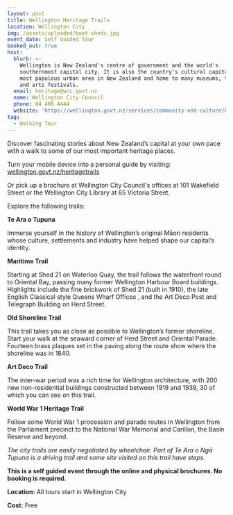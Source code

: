 ```yaml
---
layout: post
title: Wellington Heritage Trails
location: Wellington City
img: /assets/uploaded/boat-sheds.jpg
event_date: Self Guided Tour
booked_out: true
host:
  blurb: >-
    Wellington is New Zealand's centre of government and the world's
    southernmost capital city. It is also the country's cultural capital, third
    most populous urban area in New Zealand and home to many museums, theatres
    and arts festivals.
  email: heritage@wcc.govt.nz
  name: Wellington City Council
  phone: 04 499 4444
  website: 'https://wellington.govt.nz/services/community-and-culture/heritage'
tag:
  - Walking Tour
---
```

Discover fascinating stories about New Zealand’s capital at your own pace with a walk to some of our most important heritage places.

Turn your mobile device into a personal guide by visiting: [wellington.govt.nz/heritagetrails](https://wellington.govt.nz/recreation/enjoy-the-outdoors/walks-and-walkways/across-the-city/heritage-trails)

Or pick up a brochure at Wellington City Council's offices at 101 Wakefield Street or the Wellington City Library at 65 Victoria Street. 

Explore the following trails: 

**Te Ara o Tupuna**

Immerse yourself in the history of Wellington’s original Māori residents whose culture, settlements and industry have helped shape our capital’s identity.

**Maritime Trail**

Starting at Shed 21 on Waterloo Quay, the trail follows
 the waterfront round to Oriental Bay, passing many former
 Wellington Harbour Board buildings.
 Highlights include the fine brickwork of Shed 21 (built in
 1910), the late English Classical style Queens Wharf Offices
, and the Art Deco Post and Telegraph Building on Herd Street.

**Old Shoreline Trail**

This trail takes you as close as possible to Wellington’s
 former shoreline.
 Start your walk at the seaward corner of Herd Street and
 Oriental Parade. Fourteen brass plaques set in the paving
 along the route show where the shoreline was in 1840.

**Art Deco Trail**

The inter-war period was a rich time for Wellington architecture, with 200 new non-residential buildings constructed between 1919 and 1939, 30 of which you can see on this trail. 

**World War 1 Heritage Trail**

Follow some World War 1 procession and parade routes in Wellington from the Parliament precinct to the National War Memorial and Carillon, the Basin Reserve and beyond.

_The city trails are easily negotiated by wheelchair. Part of Te Ara o Ngā Tupuna is a driving trail and some site visited on this trail have steps._

**This is a self guided event through the online and physical brochures. No booking is required.**

**Location:** All tours start in Wellington City

**Cost:** Free
